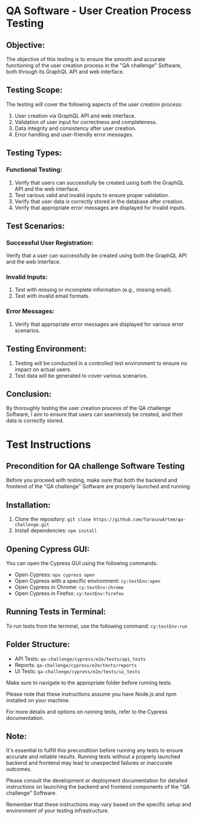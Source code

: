 # QA Software - User Creation Process Testing

## Objective:
The objective of this testing is to ensure the smooth and accurate functioning of the user creation process in the "QA challenge" Software, both through its GraphQL API and web interface.

## Testing Scope:
The testing will cover the following aspects of the user creation process:

1. User creation via GraphQL API and web interface.
2. Validation of user input for correctness and completeness.
3. Data integrity and consistency after user creation.
4. Error handling and user-friendly error messages.

## Testing Types:
### Functional Testing:
1. Verify that users can successfully be created using both the GraphQL API and the web interface.
2. Test various valid and invalid inputs to ensure proper validation.
3. Verify that user data is correctly stored in the database after creation.
4. Verify that appropriate error messages are displayed for invalid inputs.

## Test Scenarios:
### Successful User Registration:
Verify that a user can successfully be created using both the GraphQL API and the web interface.

### Invalid Inputs:
1. Test with missing or incomplete information (e.g., missing email).
2. Test with invalid email formats.

### Error Messages:
1. Verify that appropriate error messages are displayed for various error scenarios.

## Testing Environment:
1. Testing will be conducted in a controlled test environment to ensure no impact on actual users.
2. Test data will be generated to cover various scenarios.

## Conclusion:
By thoroughly testing the user creation process of the QA challenge Software, I aim to ensure that users can seamlessly be created, and their data is correctly stored.

# Test Instructions

## Precondition for QA challenge Software Testing

Before you proceed with testing, make sure that both the backend and frontend of the "QA challenge" Software are properly launched and running.

## Installation:
1. Clone the repository: `git clone https://github.com/TarasovArtem/qa-challenge.git`
2. Install dependencies: `npm install`

## Opening Cypress GUI:
You can open the Cypress GUI using the following commands:

- Open Cypress: `npx cypress open`
- Open Cypress with a specific environment: `cy:testEnv:open`
- Open Cypress in Chrome: `cy:testEnv:chrome`
- Open Cypress in Firefox: `cy:testEnv:firefox`

## Running Tests in Terminal:
To run tests from the terminal, use the following command: `cy:testEnv:run`

## Folder Structure:
- API Tests: `qa-challenge/cypress/e2e/tests/api_tests`
- Reports: `qa-challenge/cypress/e2e/tests/reports`
- UI Tests: `qa-challenge/cypress/e2e/tests/ui_tests`

Make sure to navigate to the appropriate folder before running tests.

Please note that these instructions assume you have Node.js and npm installed on your machine.

For more details and options on running tests, refer to the Cypress documentation.

## Note:
It's essential to fulfill this precondition before running any tests to ensure accurate and reliable results. Running tests without a properly launched backend and frontend may lead to unexpected failures or inaccurate outcomes.

Please consult the development or deployment documentation for detailed instructions on launching the backend and frontend components of the "QA challenge" Software.

Remember that these instructions may vary based on the specific setup and environment of your testing infrastructure.



